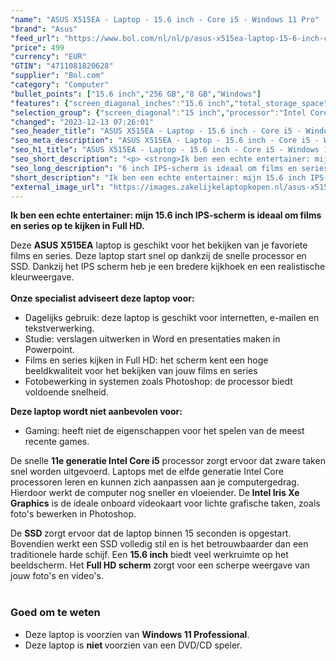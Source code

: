 ```yaml
---
"name": "ASUS X515EA - Laptop - 15.6 inch - Core i5 - Windows 11 Pro"
"brand": "Asus"
"feed_url": "https://www.bol.com/nl/nl/p/asus-x515ea-laptop-15-6-inch-core-i5-windows-11-pro/9300000161451367"
"price": 499
"currency": "EUR"
"GTIN": "4711081820628"
"supplier": "Bol.com"
"category": "Computer"
"bullet_points": ["15.6 inch","256 GB","8 GB","Windows"]
"features": {"screen_diagonal_inches":"15.6 inch","total_storage_space":"256 GB","memory_size":"8 GB","operating_system":"Windows"}
"selection_group": {"screen_diagonal":"15 inch","processor":"Intel Core i5","changed_price_past_3_days":false}
"changed": "2023-12-13 07:26:01"
"seo_header_title": "ASUS X515EA - Laptop - 15.6 inch - Core i5 - Windows 11 Pro"
"seo_meta_description": "ASUS X515EA - Laptop - 15.6 inch - Core i5 - Windows 11 Pro"
"seo_h1_title": "ASUS X515EA - Laptop - 15.6 inch - Core i5 - Windows 11 Pro"
"seo_short_description": "<p> <strong>Ik ben een echte entertainer: mijn 15."
"seo_long_description": "6 inch IPS-scherm is ideaal om films en series op te kijken in Full HD. </strong> </p> <p> Deze <strong>ASUS X515EA</strong> laptop is geschikt voor het bekijken van je favoriete films en series. Deze laptop start snel op dankzij de snelle processor en SSD. Dankzij het IPS scherm heb je een bredere kijkhoek en een realistische kleurweergave. <br /><br /><strong>Onze specialist adviseert deze laptop voor:</strong> </p> <ul> <li>Dagelijks gebruik: deze laptop is geschikt voor internetten, e-mailen en tekstverwerking. </li> <li>Studie: verslagen uitwerken in Word en presentaties maken in Powerpoint. </li> <li>Films en series kijken in Full HD: het scherm kent een hoge beeldkwaliteit voor het bekijken van jouw films en series</li> <li>Fotobewerking in systemen zoals Photoshop: de processor biedt voldoende snelheid. </li> </ul> <p> <strong>Deze laptop wordt niet aanbevolen voor:</strong> </p> <ul> <li>Gaming: heeft niet de eigenschappen voor het spelen van de meest recente games. </li> </ul> <p> De snelle <strong>11e generatie Intel Core i5</strong> processor zorgt ervoor dat zware taken snel worden uitgevoerd. Laptops met de elfde generatie Intel Core processoren leren en kunnen zich aanpassen aan je computergedrag. Hierdoor werkt de computer nog sneller en vloeiender. De<strong> Intel Iris Xe Graphics</strong> is de ideale onboard videokaart voor lichte grafische taken, zoals foto's bewerken in Photoshop. </p> <p> De <strong>SSD </strong>zorgt ervoor dat de laptop binnen 15 seconden is opgestart. Bovendien werkt een SSD volledig stil en is het betrouwbaarder dan een traditionele harde schijf. Een <strong>15. 6 inch</strong> biedt veel werkruimte op het beeldscherm. Het <strong>Full HD scherm</strong> zorgt voor een scherpe weergave van jouw foto's en video's. <br /><br /> </p> <h3>Goed om te weten</h3> <ul> <li>Deze laptop is voorzien van <strong>Windows 11 Professional</strong>. </li> <li>Deze laptop is <strong>niet </strong>voorzien van een DVD/CD speler. </li> </ul>"
"short_description": "Ik ben een echte entertainer: mijn 15.6 inch IPS-scherm is ideaal om films en series op te kijken in Full HD. Deze ASUS X515EA laptop is geschikt voor het bekijken van je favoriete films en series. Deze laptop start snel op dankzij de snelle processor en SSD. Dankzij het IPS scherm heb je een bredere kijkhoek en een realistische kleurweergave. Onze specialist adviseert deze laptop voor: Dagelijks gebruik: deze laptop is geschikt voor internetten, e-mailen en tekstverwerking. Studie: verslagen uitwerken in Word en presentaties maken in Powerpoint. Films en series kijken in Full HD: het scherm kent een hoge beeldkwaliteit voor het bekijken van jouw films en series Fotobewerking in systemen zoals Photoshop: de processor biedt voldoende snelheid. Deze laptop wordt niet aanbevolen voor: Gaming: heeft niet de eigenschappen voor het spelen van de meest recente games. De snelle 11e generatie Intel Core i5 processor zorgt ervoor dat zware taken snel worden uitgevoerd. Laptops met de elfde generatie Intel Core processoren leren en kunnen zich aanpassen aan je computergedrag. Hierdoor werkt de computer nog sneller en vloeiender. De Intel Iris Xe Graphics is de ideale onboard videokaart voor lichte grafische taken, zoals foto's bewerken in Photoshop. De SSD zorgt ervoor dat de laptop binnen 15 seconden is opgestart. Bovendien werkt een SSD volledig stil en is het betrouwbaarder dan een traditionele harde schijf. Een 15.6 inch biedt veel werkruimte op het beeldscherm. Het Full HD scherm zorgt voor een scherpe weergave van jouw foto's en video's. Goed om te weten Deze laptop is voorzien van Windows 11 Professional. Deze laptop is niet voorzien van een DVD/CD speler."
"external_image_url": "https://images.zakelijkelaptopkopen.nl/asus-x515ea-laptop-15-6-inch-core-i5-windows-11-pro.webp"
---
```


<p> <strong>Ik ben een echte entertainer: mijn 15.6 inch IPS-scherm is ideaal om films en series op te kijken in Full HD.</strong> </p> <p> Deze <strong>ASUS X515EA</strong> laptop is geschikt voor het bekijken van je favoriete films en series. Deze laptop start snel op dankzij de snelle processor en SSD. Dankzij het IPS scherm heb je een bredere kijkhoek en een realistische kleurweergave.<br /><br /><strong>Onze specialist adviseert deze laptop voor:</strong> </p> <ul> <li>Dagelijks gebruik: deze laptop is geschikt voor internetten, e-mailen en tekstverwerking.</li> <li>Studie: verslagen uitwerken in Word en presentaties maken in Powerpoint.</li> <li>Films en series kijken in Full HD: het scherm kent een hoge beeldkwaliteit voor het bekijken van jouw films en series</li> <li>Fotobewerking in systemen zoals Photoshop: de processor biedt voldoende snelheid.</li> </ul> <p> <strong>Deze laptop wordt niet aanbevolen voor:</strong> </p> <ul> <li>Gaming: heeft niet de eigenschappen voor het spelen van de meest recente games.</li> </ul> <p> De snelle <strong>11e generatie Intel Core i5</strong> processor zorgt ervoor dat zware taken snel worden uitgevoerd. Laptops met de elfde generatie Intel Core processoren leren en kunnen zich aanpassen aan je computergedrag. Hierdoor werkt de computer nog sneller en vloeiender. De<strong> Intel Iris Xe Graphics</strong> is de ideale onboard videokaart voor lichte grafische taken, zoals foto's bewerken in Photoshop. </p> <p> De <strong>SSD </strong>zorgt ervoor dat de laptop binnen 15 seconden is opgestart. Bovendien werkt een SSD volledig stil en is het betrouwbaarder dan een traditionele harde schijf. Een <strong>15.6 inch</strong> biedt veel werkruimte op het beeldscherm. Het <strong>Full HD scherm</strong> zorgt voor een scherpe weergave van jouw foto's en video's.<br /><br /> </p> <h3>Goed om te weten</h3> <ul> <li>Deze laptop is voorzien van <strong>Windows 11 Professional</strong>.</li> <li>Deze laptop is <strong>niet </strong>voorzien van een DVD/CD speler.</li> </ul>